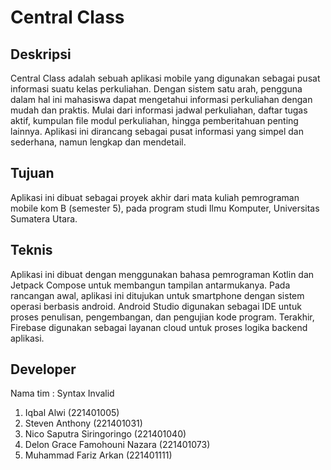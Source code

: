 # Central Class

## Deskripsi
Central Class adalah sebuah aplikasi mobile yang digunakan sebagai pusat informasi suatu kelas perkuliahan. Dengan sistem satu arah, pengguna dalam hal ini mahasiswa dapat mengetahui informasi perkuliahan dengan mudah dan praktis. Mulai dari informasi jadwal perkuliahan, daftar tugas aktif, kumpulan file modul perkuliahan, hingga pemberitahuan penting lainnya. Aplikasi ini dirancang sebagai pusat informasi yang simpel dan sederhana, namun lengkap dan mendetail.

## Tujuan
Aplikasi ini dibuat sebagai proyek akhir dari mata kuliah pemrograman mobile kom B (semester 5), pada program studi Ilmu Komputer, Universitas Sumatera Utara.

## Teknis
Aplikasi ini dibuat dengan menggunakan bahasa pemrograman Kotlin dan Jetpack Compose untuk membangun tampilan antarmukanya. Pada rancangan awal, aplikasi ini ditujukan untuk smartphone dengan sistem operasi berbasis android. Android Studio digunakan sebagai IDE untuk proses penulisan, pengembangan, dan pengujian kode program. Terakhir, Firebase digunakan sebagai layanan cloud untuk proses logika backend aplikasi.

## Developer
Nama tim : Syntax Invalid
1. Iqbal Alwi (221401005)
2. Steven Anthony (221401031)
3. Nico Saputra Siringoringo (221401040)
4. Delon Grace Famohouni Nazara (221401073)
5. Muhammad Fariz Arkan (221401111)
